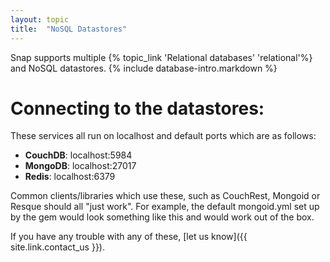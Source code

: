 ```yaml
---
layout: topic
title:  "NoSQL Datastores"
---
```


Snap supports multiple {% topic_link 'Relational databases' 'relational'%} and NoSQL datastores. {% include database-intro.markdown %}

# Connecting to the datastores:

These services all run on localhost and default ports which are as follows:

* **CouchDB**: localhost:5984
* **MongoDB**: localhost:27017
* **Redis**:   localhost:6379

Common clients/libraries which use these, such as CouchRest, Mongoid or Resque should all "just work". For example, the default mongoid.yml set up by the gem would look something like this and would work out of the box.

If you have any trouble with any of these, [let us know]({{ site.link.contact_us }}).

